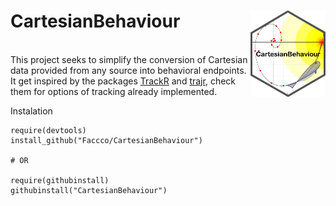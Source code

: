 # CartesianBehaviour <img src="man/figures/logo.png" align="right" width="120" />
<br>
This project seeks to simplify the conversion of Cartesian data provided from any source into behavioral endpoints. It get inspired by the packages <a href="https://swarm-lab.github.io/trackR/">TrackR</a> and <a href="https://github.com/JimMcL/trajr">trajr</a>, check them for options of tracking already implemented.

Instalation
```
require(devtools)
install_github("Faccco/CartesianBehaviour")

# OR

require(githubinstall)
githubinstall("CartesianBehaviour")
```
